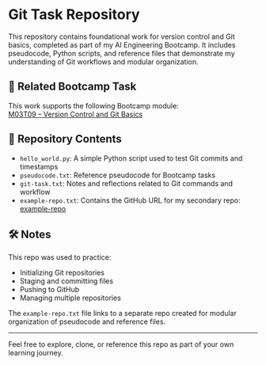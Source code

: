 # Git Task Repository

This repository contains foundational work for version control and Git basics, completed as part of my AI Engineering Bootcamp. It includes pseudocode, Python scripts, and reference files that demonstrate my understanding of Git workflows and modular organization.

## 🔗 Related Bootcamp Task

This work supports the following Bootcamp module:  
[M03T09 – Version Control and Git Basics](https://github.com/hyperiondev-bootcamps/TD25050018230/tree/main/Level%201%20-%20Foundations%20of%20AI%20Engineering/M03T09%20%E2%80%93%20Version%20Control%20and%20Git%20Basics)

## 📁 Repository Contents

- `hello_world.py`: A simple Python script used to test Git commits and timestamps  
- `pseudocode.txt`: Reference pseudocode for Bootcamp tasks  
- `git-task.txt`: Notes and reflections related to Git commands and workflow  
- `example-repo.txt`: Contains the GitHub URL for my secondary repo: [example-repo](https://github.com/Tammied68/example-repo.git)

## 🛠️ Notes

This repo was used to practice:
- Initializing Git repositories
- Staging and committing files
- Pushing to GitHub
- Managing multiple repositories

The `example-repo.txt` file links to a separate repo created for modular organization of pseudocode and reference files.

---

Feel free to explore, clone, or reference this repo as part of your own learning journey.
